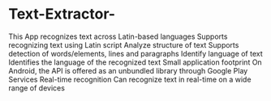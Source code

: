 # Text-Extractor-
 This App recognizes text across Latin-based languages Supports recognizing text using Latin script Analyze structure of text Supports detection of words/elements, lines and paragraphs Identify language of text Identifies the language of the recognized text Small application footprint On Android, the API is offered as an unbundled library through Google Play Services Real-time recognition Can recognize text in real-time on a wide range of devices
